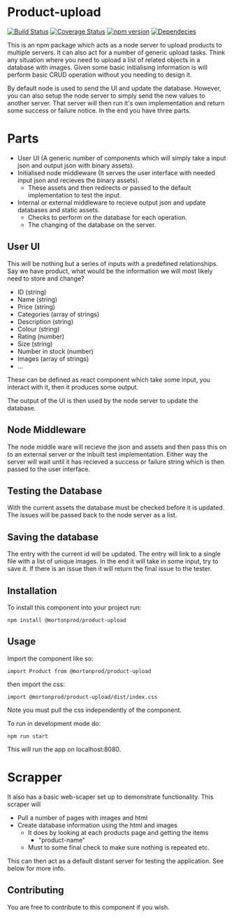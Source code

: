 # Product-upload
[![Build Status](https://travis-ci.org/mortonprod/product-upload.svg?branch=master)](https://travis-ci.org/mortonprod/product-upload)
[![Coverage Status](https://coveralls.io/repos/github/mortonprod/product-upload/badge.svg?branch=master)](https://coveralls.io/github/mortonprod/product-upload?branch=master)
[![npm version](https://badge.fury.io/js/%40mortonprod%2Fproduct-upload.svg)](https://badge.fury.io/js/%40mortonprod%2Fproduct-upload)
[![Dependecies](https://david-dm.org/mortonprod/product-upload.svg)](https://david-dm.org/mortonprod/product-upload.svg)


This is an npm package which acts as a node server to upload products to multiple servers. It can also act for a number of generic upload tasks. Think any situation where you need to upload a list of related objects in a database with images. Given some basic initialising information is will perform basic CRUD operation without you needing to design it.

By default node is used to send the UI and update the database. However, you can also setup the node server to simply send the new values to another server. That server will then run it's own implementation and return some success or failure notice. In the end you have three parts. 

# Parts

* User UI (A generic number of components which will simply take a input json and output json with binary assets).
* Initialised node middleware (It serves the user interface with needed input json and recieves the binary assets).
    * These assets and then redirects or passed to the default implementation to test the input.
* Internal or external middleware to recieve output json and update databases and static assets.
    * Checks to perform on the database for each operation.
    * The changing of the database on the server.

## User UI 

This will be nothing but a series of inputs with a predefined relationships.
Say we have product, what would be the information we will most likely need to store and change?

* ID (string)
* Name (string)
* Price (string) 
* Categories (array of strings)
* Description (string)
* Colour (string)
* Rating (number)
* Size (string)
* Number in stock (number)
* Images (array of strings)
* ...

These can be defined as react component which take some input, you interact with it, then it produces some output.

The output of the UI is then used by the node server to update the database.


## Node Middleware

The node middle ware will recieve the json and assets and then pass this on to an external server or the inbuilt test implementation. Either way the server will wait until it has recieved a success or failure string which is then passed to the user interface.

## Testing the Database

With the current assets the database must be checked before it is updated. The issues will be passed back to the node server as a list. 

## Saving the database 

The entry with the current id will be updated. The entry will link to a single file with a list of unique images. 
In the end it will take in some input, try to save it. If there is an issue then it will return the final issue to the tester. 

 


## Installation
To install this component into your project run:

`npm install @mortonprod/product-upload`


## Usage

Import the component like so:

`
import Product from @mortonprod/product-upload
`


then import the css:


`
import @mortonprod/product-upload/dist/index.css
` 

Note you must pull the css independently of the component. 


To run in development mode do:

`
npm run start
`

This will run the app on localhost:8080.


# Scrapper

It also has a basic web-scaper set up to demonstrate functionality. This scraper will 

* Pull a number of pages with images and html
* Create database information using the html and images
    * It does by looking at each products page and getting the items
        * "product-name"
    * Must to some final check to make sure nothing is repeated etc.

This can then act as a default distant server for testing the application. See below for more info.

## Contributing

You are free to contribute to this component if you wish.
